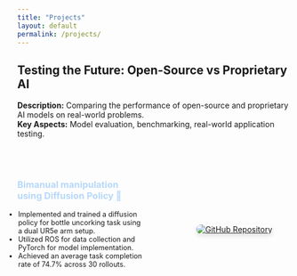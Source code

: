 ```yaml
---
title: "Projects"
layout: default
permalink: /projects/
---
```


## Testing the Future: Open-Source vs Proprietary AI  
**Description:** Comparing the performance of open-source and proprietary AI models on real-world problems.  
**Key Aspects:** Model evaluation, benchmarking, real-world application testing.  

<div class="two-column-layout" style="display: flex; margin-top: 50px; justify-content: space-between;">
    <div class="text-column" style="flex: 1; margin-right: 50px;">
        <h3 style="font-weight: bold;">
        <a href="https://github.com/mohitydv09/the-real-bartender" 
          style="text-decoration: none; color: #B7D8FA; transition: color 0.2s ease;"
          onmouseover="this.style.color='#5555FA';" 
          onmouseout="this.style.color='#B7D8FA';">
          Bimanual manipulation using Diffusion Policy 🔗
        </a>
        </h3>
        <ul style="list-style-type: disc; margin-left: -20px; font-size: 0.9em;">
            <li>Implemented and trained a diffusion policy for bottle uncorking task using a dual UR5e arm setup.</li>
            <li>Utilized ROS for data collection and PyTorch for model implementation.</li>
            <li>Achieved an average task completion rate of 74.7% across 30 rollouts.</li>
        </ul>
    </div>
    <div class="github-column" style="flex: 1; margin-top: 30px; display: flex; align-items: center; justify-content: center;">
        <a href="https://github.com/mohitydv09/the-real-bartender" 
           style="display: inline-block; transition: transform 0.2s ease;"
           onmouseover="this.style.transform='scale(1.05)';"
           onmouseout="this.style.transform='scale(1)';">
            <img src="https://github.githubassets.com/images/modules/logos_page/Octocat.png" 
                 alt="GitHub Repository" 
                 style="max-width: 560px; height: auto; border-radius: 12px; box-shadow: 0 4px 8px rgba(0,0,0,0.1);">
        </a>
    </div>
</div>
